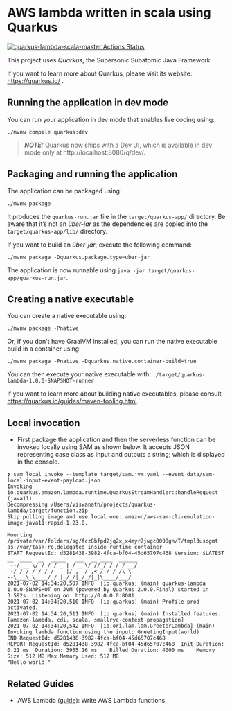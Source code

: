 # AWS lambda written in scala using Quarkus

[![quarkus-lambda-scala-master Actions Status](https://github.com/viswanath7/quarkus-lambda-scala/actions/workflows/maven.yml/badge.svg)](https://github.com/viswanath7/quarkus-lambda-scala/actions)

This project uses *Quarkus*, the Supersonic Subatomic Java Framework.

If you want to learn more about Quarkus, please visit its website: https://quarkus.io/ .

## Running the application in dev mode

You can run your application in dev mode that enables live coding using:
```shell script
./mvnw compile quarkus:dev
```

> **_NOTE:_**  Quarkus now ships with a Dev UI, which is available in dev mode only at http://localhost:8080/q/dev/.

## Packaging and running the application

The application can be packaged using:
```shell script
./mvnw package
```
It produces the `quarkus-run.jar` file in the `target/quarkus-app/` directory.
Be aware that it’s not an _über-jar_ as the dependencies are copied into the `target/quarkus-app/lib/` directory.

If you want to build an _über-jar_, execute the following command:
```shell script
./mvnw package -Dquarkus.package.type=uber-jar
```

The application is now runnable using `java -jar target/quarkus-app/quarkus-run.jar`.

## Creating a native executable

You can create a native executable using: 
```shell script
./mvnw package -Pnative
```

Or, if you don't have GraalVM installed, you can run the native executable build in a container using: 
```shell script
./mvnw package -Pnative -Dquarkus.native.container-build=true
```

You can then execute your native executable with: `./target/quarkus-lambda-1.0.0-SNAPSHOT-runner`

If you want to learn more about building native executables, please consult https://quarkus.io/guides/maven-tooling.html.

## Local invocation 

- First package the application and then the serverless function can be invoked locally using SAM as shown below.
It accepts JSON representing case class as input and outputs a string; which is displayed in the console.  

```docker
❯ sam local invoke --template target/sam.jvm.yaml --event data/sam-local-input-event-payload.json
Invoking io.quarkus.amazon.lambda.runtime.QuarkusStreamHandler::handleRequest (java11)
Decompressing /Users/viswanath/projects/quarkus-lambda/target/function.zip
Skip pulling image and use local one: amazon/aws-sam-cli-emulation-image-java11:rapid-1.23.0.

Mounting /private/var/folders/sg/fcz8bfpd2jq2x_x4myr7jwgc0000gn/T/tmpl3usogmt as /var/task:ro,delegated inside runtime container
START RequestId: d5281438-3982-4fca-bf04-45d65707c468 Version: $LATEST
__  ____  __  _____   ___  __ ____  ______
 --/ __ \/ / / / _ | / _ \/ //_/ / / / __/
 -/ /_/ / /_/ / __ |/ , _/ ,< / /_/ /\ \
--\___\_\____/_/ |_/_/|_/_/|_|\____/___/
2021-07-02 14:34:20,507 INFO  [io.quarkus] (main) quarkus-lambda 1.0.0-SNAPSHOT on JVM (powered by Quarkus 2.0.0.Final) started in 3.592s. Listening on: http://0.0.0.0:8081
2021-07-02 14:34:20,510 INFO  [io.quarkus] (main) Profile prod activated.
2021-07-02 14:34:20,511 INFO  [io.quarkus] (main) Installed features: [amazon-lambda, cdi, scala, smallrye-context-propagation]
2021-07-02 14:34:20,542 INFO  [io.ori.lam.lam.GreeterLambda] (main) Invoking lambda function using the input: GreetingInput(world)
END RequestId: d5281438-3982-4fca-bf04-45d65707c468
REPORT RequestId: d5281438-3982-4fca-bf04-45d65707c468	Init Duration: 0.21 ms	Duration: 3955.16 ms	Billed Duration: 4000 ms	Memory Size: 512 MB	Max Memory Used: 512 MB
"Hello world!"
```

## Related Guides

- AWS Lambda ([guide](https://quarkus.io/guides/amazon-lambda)): Write AWS Lambda functions
